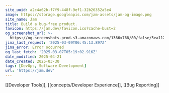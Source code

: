 ```yaml
---
site_uuid: a2c4a62b-f7f9-448f-9ef1-32b26352a5e4
image: https://storage.googleapis.com/jam-assets/jam-og-image.png
site_name: Jam
title: Build a bug-free product.
favicon: https://jam.dev/favicon.ico?cache-bust=2
og_screenshot_url: >-
  https://og-screenshots-prod.s3.amazonaws.com/1366x768/80/false/5ea11288f688d75a4d2cc189fe4da2faebb5b4ad4aed453240e568e77035fd3a.jpeg
jina_last_request: '2025-03-09T06:45:13.897Z'
jina_error: Error occurred
og_last_fetch: '2025-03-07T05:19:02.916Z'
date_modified: 2025-04-21
date_created: 2025-03-30
tags: [DevOps, Software-Development]
url: 'https://jam.dev'
---
```














[[Developer Tools]], [[concepts/Developer Experience]], [[Bug Reporting]]

